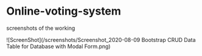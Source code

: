 # Online-voting-system

screenshots of the working 

![ScreenShot](/screenshots/Screenshot_2020-08-09 Bootstrap CRUD Data Table for Database with Modal Form.png)